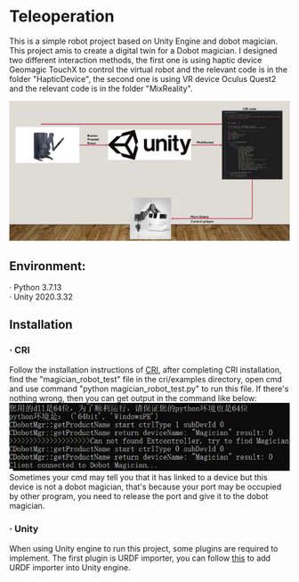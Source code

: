 # Teleoperation
 This is a simple robot project based on Unity Engine and dobot magician. This project amis to create a digital twin for a Dobot magician. I designed two different interaction methods, the first one is using haptic device Geomagic TouchX to control the virtual robot and the relevant code is in the folder "HapticDevice", the second one is using VR device Oculus Quest2 and the relevant code is in the folder "MixReality". <br /> 

![project](image/project_structure.png)

 ## Environment:
· Python 3.7.13 <br />
· Unity 2020.3.32 <br />

## Installation
### · CRI
Follow the installation instructions of [CRI](https://github.com/nlepora/cri), after completing CRI installation, find the "magician_robot_test" file in the cri/examples directory, open cmd and use command "python magician_robot_test.py" to run this file. If there's nothing wrong, then you can get output in the command like below: <br />
![cri](image/CRI_output.png) <br />
Sometimes your cmd may tell you that it has linked to a device but this device is not a dobot magician, that's because your port may be occupied by other program, you need to release the port and give it to the dobot magician.

### · Unity
When using Unity engine to run this project, some plugins are required to implement. The first plugin is URDF importer, you can follow [this](https://github.com/Unity-Technologies/URDF-Importer#integrate-urdf-importer-into-unity-project) to add URDF importer into Unity engine.